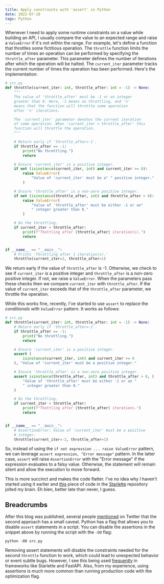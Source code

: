 ```yaml
---
title: Apply constraints with 'assert' in Python
date: 2022-07-10
tags: Python
---
```


Whenever I need to apply some runtime constraints on a value while building an API, I
usually compare the value to an expected range and raise a `ValueError` if it's not
within the range. For example, let's define a function that throttles some fictitious
operation. The `throttle` function limits the number of times an operation can be
performed by specifying the `throttle_after` parameter. This parameter defines the
number of iterations after which the operation will be halted. The `current_iter`
parameter tracks the current number of times the operation has been performed. Here's
the implementation:

```python
# src.py
def throttle(current_iter: int, throttle_after: int = -1) -> None:
    """
    The value of 'throttle_after' must be -1 or an integer
    greater than 0. Here, -1 means no throttling, and 'n'
    means that the function will throttle some operation
    after 'n' iterations.

    The `current_iter` parameter denotes the current iteration
    of some operation. When 'current_iter > throttle_after' this
    function will throttle the operation.
    """

    # Return early if 'throttle_after=-1'.
    if throttle_after == -1:
        print("No throttling.")
        return

    # Ensure 'current_iter' is a positive integer.
    if not (isinstance(current_iter, int) and current_iter >= 0):
        raise ValueError(
            "Value of 'current_iter' must be a" " positive integer."
        )

    # Ensure 'throttle_after' is a non-zero positive integer.
    if not (isinstance(throttle_after, int) and throttle_after > 0):
        raise ValueError(
            "Value of 'throttle_after' must be either -1 or an"
            " integer greater than 0."
        )

    # Do the throttling.
    if current_iter > throttle_after:
        print(f"Thottling after {throttle_after} iteration(s).")
        return


if __name__ == "__main__":
    # Prints 'Throttling after 1 iteration(s).'
    throttle(current_iter=2, throttle_after=1)
```

We return early if the value of `throttle_after` is -1. Otherwise, we check to see if
`current_iter` is a positive integer and `throttle_after` is a non-zero positive
integer. If not, we raise a `ValueError`. When the parameters pass these checks then we
compare `current_iter` with `throttle_after`. If the value of `current_iter` exceeds that of the `throttle_after` parameter, we throttle the operation.

While this works fine, recently, I've started to use `assert` to replace the
*conditionals with `ValueError`* pattern. It works as follows:

```python
# src.py
def throttle(current_iter: int, throttle_after: int = -1) -> None:
    # Return early if 'throttle_after=-1'.
    if throttle_after == -1:
        print("No throttling.")
        return

    # Ensure 'current_iter' is a positive integer.
    assert (
        isinstance(current_iter, int) and current_iter >= 0
    ), "Value of 'current_iter' must be a positive integer."

    # Ensure 'throttle_after' is a non-zero positive integer.
    assert isinstance(throttle_after, int) and throttle_after > 0, (
        "Value of 'throttle_after' must be either -1 or an "
        " integer greater than 0."
    )

    # Do the throttling.
    if current_iter > throttle_after:
        print(f"Thottling after {throttle_after} iterations.")
        return


if __name__ == "__main__":
    # AssertionError: Value of 'current_iter' must be a positive
    # integer.
    throttle(current_iter=-2, throttle_after=1)
```

So, instead of using the `if not expression ... raise ValueError` pattern, we can
leverage `assert expression, "Error message"` pattern. In the latter case, `assert` will
raise `AssertionError` with the "Error message" if the expression evaluates to a falsy
value. Otherwise, the statement will remain silent and allow the execution to move
forward.

This is more succinct and makes the code flatter. I've no idea why I haven't
started using it earlier and [this][1] piece of code in the [Starlette][2] repository
jolted my brain. Eh bien, better late than never, I guess.

## Breadcrumbs

After this blog was published, several people [mentioned][3] on Twitter that the second
approach has a small caveat. Python has a flag that allows you to disable `assert`
statements in a script. You can disable the assertions in the snippet above by running
the script with the `-OO` flag:

```
python -00 src.py
```

Removing assert statements will disable the constraints needed for the second `throttle`
function to work, which could lead to unexpected behavior or event subtle bugs. However,
I see this being used [frequently][4] in frameworks like Starlette and FastAPI. Also,
from my experience, using assertions is much more common than running production code
with the optimization flag.

[1]: https://github.com/encode/starlette/blob/14ef6bbbd6c5f03f0e1222a0a1b33ccc3a5f04cf/starlette/applications.py#L63
[2]: https://github.com/encode/starlette
[3]: https://twitter.com/rednafi/status/1546010546297659392
[4]: https://github.com/tiangolo/fastapi/blob/bcabbf8b37db3fbc020560e94ad2f90e64d1510a/fastapi/applications.py#L108
